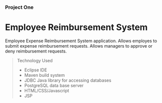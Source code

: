 ### Project One
# Employee Reimbursement System

Employee Expense Reimbursement System application.
Allows employes to submit expense reimbursement requests.
Allows managers to approve or deny reimbursement requests.


> Technology Used
> - Eclipse IDE
> - Maven build system
> - JDBC Java library for accessing databases
> - PostgreSQL data base server
> - HTML/CSS/Javascript
> - JSP


